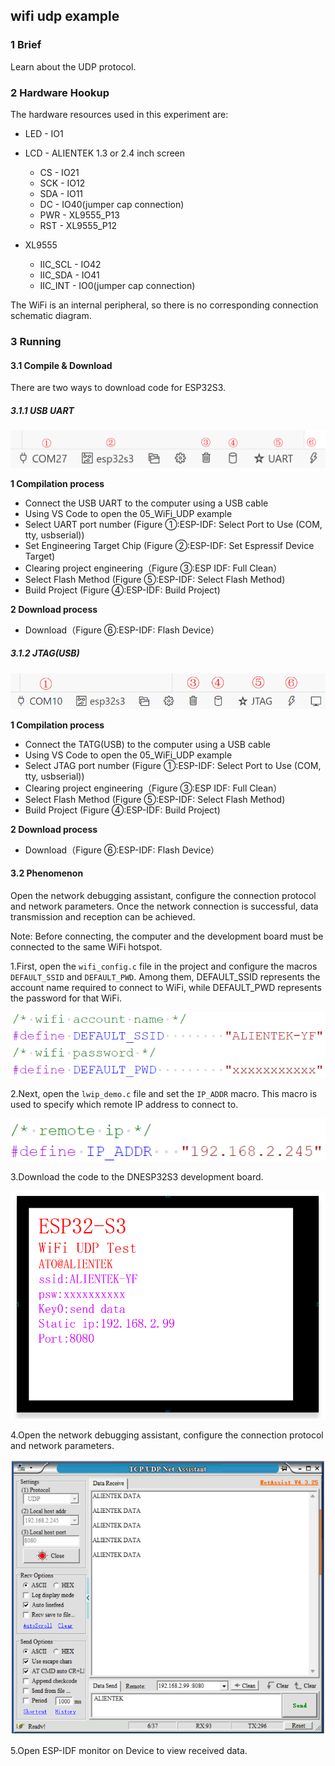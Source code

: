 ## wifi udp example

### 1 Brief

Learn about the UDP protocol.

### 2 Hardware Hookup

The hardware resources used in this experiment are:

- LED - IO1

- LCD - ALIENTEK 1.3 or 2.4 inch screen
  - CS - IO21
  - SCK - IO12
  - SDA - IO11
  - DC - IO40(jumper cap connection)
  - PWR - XL9555_P13
  - RST - XL9555_P12


- XL9555
  - IIC_SCL - IO42
  - IIC_SDA - IO41
  - IIC_INT - IO0(jumper cap connection)


The WiFi is an internal peripheral, so there is no corresponding connection schematic diagram.

### 3 Running

#### 3.1 Compile & Download

There are two ways to download code for ESP32S3.

##### 3.1.1 USB UART

![](../../../../1_docs/3_figures/examples/led/compilation(UART).png)

**1 Compilation process**

- Connect the USB UART to the computer using a USB cable
- Using VS Code to open the 05_WiFi_UDP example
- Select UART port number (Figure ①:ESP-IDF: Select Port to Use (COM, tty, usbserial))
- Set Engineering Target Chip (Figure ②:ESP-IDF: Set Espressif Device Target)
- Clearing project engineering（Figure ③:ESP IDF: Full Clean）
- Select Flash Method (Figure ⑤:ESP-IDF: Select Flash Method)
- Build Project (Figure ④:ESP-IDF: Build Project)

**2 Download process**

- Download（Figure ⑥:ESP-IDF: Flash Device）

##### 3.1.2 JTAG(USB)

![](../../../../1_docs/3_figures/examples/led/compilation(JTAG).png)

**1 Compilation process**

- Connect the TATG(USB) to the computer using a USB cable
- Using VS Code to open the 05_WiFi_UDP example
- Select JTAG port number (Figure ①:ESP-IDF: Select Port to Use (COM, tty, usbserial))
- Clearing project engineering（Figure ③:ESP IDF: Full Clean）
- Select Flash Method (Figure ⑤:ESP-IDF: Select Flash Method)
- Build Project (Figure ④:ESP-IDF: Build Project)

**2 Download process**

- Download（Figure ⑥:ESP-IDF: Flash Device）

#### 3.2 Phenomenon

Open the network debugging assistant, configure the connection protocol and network parameters. Once the network connection is successful, data transmission and reception can be achieved.

Note: Before connecting, the computer and the development board must be connected to the same WiFi hotspot.

1.First, open the `wifi_config.c` file in the project and configure the macros `DEFAULT_SSID` and `DEFAULT_PWD`. Among them, DEFAULT_SSID represents the account name required to connect to WiFi, while DEFAULT_PWD represents the password for that WiFi.

![](../../../../1_docs/3_figures/examples/wifi_udp/02_wifi_connet.png)

2.Next, open the `lwip_demo.c` file and set the `IP_ADDR` macro. This macro is used to specify which remote IP address to connect to.

![](../../../../1_docs/3_figures/examples/wifi_udp/03_remote_ip.png)

3.Download the code to the DNESP32S3 development board.

![](../../../../1_docs/3_figures/examples/wifi_udp/04_lcd_display.png)

4.Open the network debugging assistant, configure the connection protocol and network parameters. 

![](../../../../1_docs/3_figures/examples/wifi_udp/01_udp_config.png)

5.Open ESP-IDF monitor on Device to view received data.





























